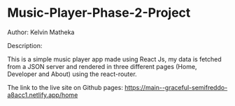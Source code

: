 # Music-Player-Phase-2-Project

Author: Kelvin Matheka

Description:

This is a simple music player app made using React Js, my data is fetched from a JSON server and rendered in three different pages (Home, Developer and About) using the react-router.

The link to the live site on Github pages: https://main--graceful-semifreddo-a8acc1.netlify.app/home
